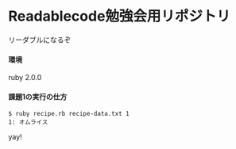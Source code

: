 Readablecode勉強会用リポジトリ
===

リーダブルになるぞ

#### 環境

ruby 2.0.0

#### 課題1の実行の仕方

```
$ ruby recipe.rb recipe-data.txt 1
1: オムライス
```

yay!
